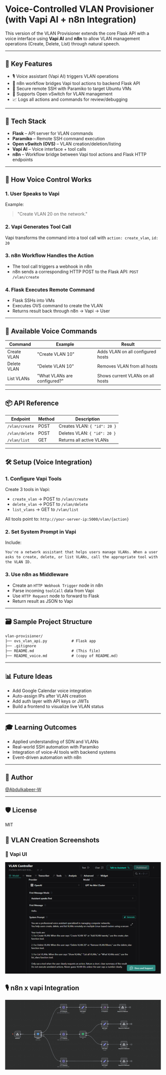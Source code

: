 # Voice-Controlled VLAN Provisioner (with Vapi AI + n8n Integration)

This version of the VLAN Provisioner extends the core Flask API with a voice interface using **Vapi AI** and **n8n** to allow VLAN management operations (Create, Delete, List) through natural speech.

---

## 🧠 Key Features

* 🎙️ Voice assistant (Vapi AI) triggers VLAN operations
* 🔄 n8n workflow bridges Vapi tool actions to backend Flask API
* 🔐 Secure remote SSH with Paramiko to target Ubuntu VMs
* 📡 Supports Open vSwitch for VLAN management
* 📈 Logs all actions and commands for review/debugging

---

## 🔧 Tech Stack

* **Flask** – API server for VLAN commands
* **Paramiko** – Remote SSH command execution
* **Open vSwitch (OVS)** – VLAN creation/deletion/listing
* **Vapi AI** – Voice interface + tool calls
* **n8n** – Workflow bridge between Vapi tool actions and Flask HTTP endpoints

---

## 🎤 How Voice Control Works

### 1. **User Speaks to Vapi**

Example:

> "Create VLAN 20 on the network."

### 2. **Vapi Generates Tool Call**

Vapi transforms the command into a tool call with `action: create_vlan`, `id: 20`

### 3. **n8n Workflow Handles the Action**

* The tool call triggers a webhook in n8n
* n8n sends a corresponding HTTP POST to the Flask API: `POST /vlan/create`

### 4. **Flask Executes Remote Command**

* Flask SSHs into VMs
* Executes OVS command to create the VLAN
* Returns result back through n8n → Vapi → User

---

## 🧩 Available Voice Commands

| Command     | Example                      | Result                            |
| ----------- | ---------------------------- | --------------------------------- |
| Create VLAN | "Create VLAN 10"             | Adds VLAN on all configured hosts |
| Delete VLAN | "Delete VLAN 10"             | Removes VLAN from all hosts       |
| List VLANs  | "What VLANs are configured?" | Shows current VLANs on all hosts  |

---

## 📦 API Reference

| Endpoint       | Method | Description                  |
| -------------- | ------ | ---------------------------- |
| `/vlan/create` | POST   | Creates VLAN: `{ "id": 20 }` |
| `/vlan/delete` | POST   | Deletes VLAN: `{ "id": 20 }` |
| `/vlan/list`   | GET    | Returns all active VLANs     |

---

## 🛠 Setup (Voice Integration)

### 1. Configure Vapi Tools

Create 3 tools in Vapi:

* `create_vlan` → POST to `/vlan/create`
* `delete_vlan` → POST to `/vlan/delete`
* `list_vlans` → GET to `/vlan/list`

All tools point to: `http://your-server-ip:5000/vlan/{action}`

### 2. Set System Prompt in Vapi

Include:

```text
You're a network assistant that helps users manage VLANs. When a user asks to create, delete, or list VLANs, call the appropriate tool with the VLAN ID.
```

### 3. Use n8n as Middleware

* Create an `HTTP Webhook Trigger` node in n8n
* Parse incoming `toolCall` data from Vapi
* Use `HTTP Request` node to forward to Flask
* Return result as JSON to Vapi

---

## 🗃 Sample Project Structure

```
vlan-provisioner/
├── ovs_vlan_api.py           # Flask app
├── .gitignore
├── README.md                 # (This file)
├── README_voice.md           # (copy of README.md)
```

---

## 📊 Future Ideas

* Add Google Calendar voice integration
* Auto-assign IPs after VLAN creation
* Add auth layer with API keys or JWTs
* Build a frontend to visualize live VLAN status

---

## 🎓 Learning Outcomes

* Applied understanding of SDN and VLANs
* Real-world SSH automation with Paramiko
* Integration of voice-AI tools with backend systems
* Event-driven automation with n8n

---

## 📣 Author

[@Abdulkabeer-W](https://github.com/Abdulkabeer-W)

---

## 🛡 License

MIT


## 🔧 VLAN Creation Screenshots

### 🧩 Vapi UI

![Vapi UI](assets/vapi_UI.png)

## 🎙️ n8n x vapi Integration

![Vapi x n8n Integration](assets/n8n_workflow.png)